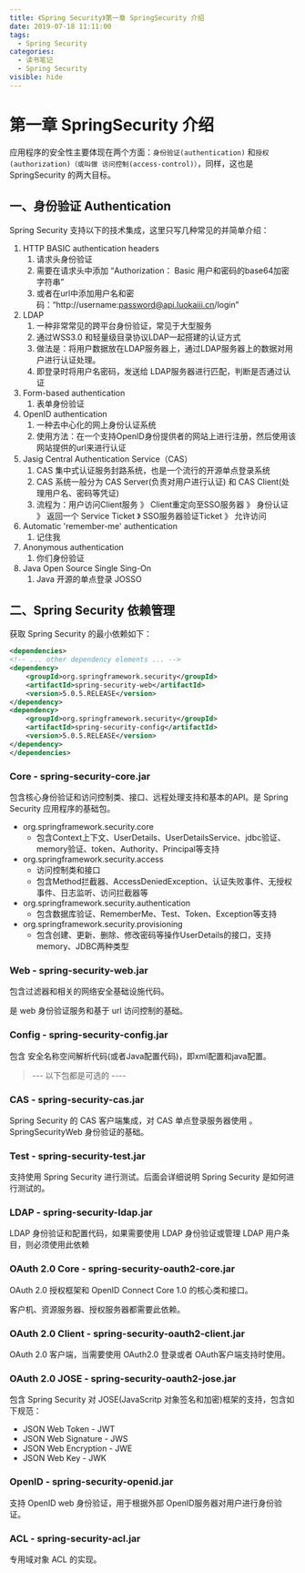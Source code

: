 ```yaml
---
title: 《Spring Security》第一章 SpringSecurity 介绍
date: 2019-07-18 11:11:00
tags:
  - Spring Security
categories:
  - 读书笔记
  - Spring Security
visible: hide
---
```


# 第一章 SpringSecurity 介绍

应用程序的安全性主要体现在两个方面：`身份验证(authentication)` 和`授权(authorization)（或叫做 访问控制(access-control)）`，同样，这也是 SpringSecurity 的两大目标。

## 一、身份验证 Authentication

Spring Security 支持以下的技术集成，这里只写几种常见的并简单介绍：

1. HTTP BASIC authentication headers
   1. 请求头身份验证
   2. 需要在请求头中添加 “Authorization： Basic 用户和密码的base64加密字符串”
   3. 或者在url中添加用户名和密码：“http://username:password@api.luokaiii.cn/login”
2. LDAP
   1. 一种非常常见的跨平台身份验证，常见于大型服务
   2. 通过WSS3.0 和轻量级目录协议LDAP一起搭建的认证方式
   3. 做法是：将用户数据放在LDAP服务器上，通过LDAP服务器上的数据对用户进行认证处理。
   4. 即登录时将用户名密码，发送给 LDAP服务器进行匹配，判断是否通过认证
3. Form-based authentication
   1. 表单身份验证
4. OpenID authentication
   1. 一种去中心化的网上身份认证系统
   2. 使用方法：在一个支持OpenID身份提供者的网站上进行注册，然后使用该网站提供的url来进行认证
5. Jasig Central Authentication Service（CAS）
   1. CAS 集中式认证服务封路系统，也是一个流行的开源单点登录系统
   2. CAS 系统一般分为 CAS Server(负责对用户进行认证) 和 CAS Client(处理用户名、密码等凭证)
   3. 流程为：用户访问Client服务 》 Client重定向至SSO服务器 》 身份认证 》 返回一个 Service Ticket 》 SSO服务器验证Ticket 》 允许访问
6. Automatic 'remember-me' authentication
   1. 记住我
7. Anonymous authentication
   1. 你们身份验证
8. Java Open Source Single Sing-On
   1. Java 开源的单点登录 JOSSO

## 二、Spring Security 依赖管理

获取 Spring Security 的最小依赖如下：

```xml
<dependencies>
<!-- ... other dependency elements ... -->
<dependency>
	<groupId>org.springframework.security</groupId>
	<artifactId>spring-security-web</artifactId>
	<version>5.0.5.RELEASE</version>
</dependency>
<dependency>
	<groupId>org.springframework.security</groupId>
	<artifactId>spring-security-config</artifactId>
	<version>5.0.5.RELEASE</version>
</dependency>
</dependencies>
```

### Core - spring-security-core.jar

包含核心身份验证和访问控制类、接口、远程处理支持和基本的API。是 Spring Security 应用程序的基础包。

- org.springframework.security.core
  - 包含Context上下文、UserDetails、UserDetailsService、jdbc验证、memory验证、token、Authority、Principal等支持
- org.springframework.security.access
  - 访问控制类和接口
  - 包含Method拦截器、AccessDeniedException、认证失败事件、无授权事件、日志监听、访问拦截器等
- org.springframework.security.authentication
  - 包含数据库验证、RememberMe、Test、Token、Exception等支持
- org.springframework.security.provisioning
  - 包含创建、更新、删除、修改密码等操作UserDetails的接口，支持memory、JDBC两种类型

### Web - spring-security-web.jar

包含过滤器和相关的网络安全基础设施代码。

是 web 身份验证服务和基于 url 访问控制的基础。

### Config - spring-security-config.jar

包含 安全名称空间解析代码(或者Java配置代码)，即xml配置和java配置。

>  --- 以下包都是可选的 ----

### CAS - spring-security-cas.jar

Spring Security 的 CAS 客户端集成，对 CAS 单点登录服务器使用 。SpringSecurityWeb 身份验证的基础。

### Test - spring-security-test.jar

支持使用 Spring Security 进行测试。后面会详细说明 Spring Security 是如何进行测试的。

### LDAP - spring-security-ldap.jar

LDAP 身份验证和配置代码，如果需要使用 LDAP 身份验证或管理 LDAP 用户条目，则必须使用此依赖

### OAuth 2.0 Core - spring-security-oauth2-core.jar

OAuth 2.0 授权框架和 OpenID Connect Core 1.0 的核心类和接口。

客户机、资源服务器、授权服务器都需要此依赖。

### OAuth 2.0 Client - spring-security-oauth2-client.jar

OAuth 2.0 客户端，当需要使用 OAuth2.0 登录或者 OAuth客户端支持时使用。

### OAuth 2.0 JOSE - spring-security-oauth2-jose.jar

包含 Spring Security 对 JOSE(JavaScritp 对象签名和加密)框架的支持，包含如下规范：

- JSON Web Token - JWT
- JSON Web Signature - JWS
- JSON Web Encryption - JWE
- JSON Web Key - JWK

### OpenID - spring-security-openid.jar

支持 OpenID web 身份验证，用于根据外部 OpenID服务器对用户进行身份验证。

### ACL - spring-security-acl.jar

专用域对象 ACL 的实现。